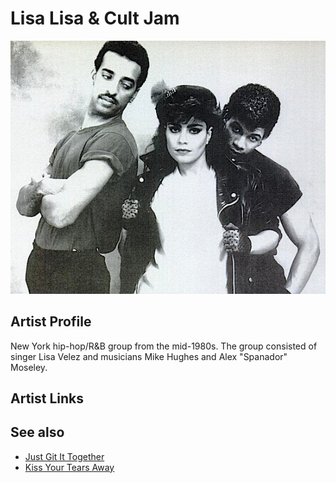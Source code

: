 # Lisa Lisa & Cult Jam

![](../../assets/artists/Lisa_Lisa_and_Cult_Jam.png)

## Artist Profile

New York hip-hop/R&B group from the mid-1980s. The group consisted of singer Lisa Velez and musicians Mike Hughes and Alex "Spanador" Moseley.

## Artist Links



## See also

- [Just Git It Together](Just_Git_It_Together.md)
- [Kiss Your Tears Away](Kiss_Your_Tears_Away.md)
